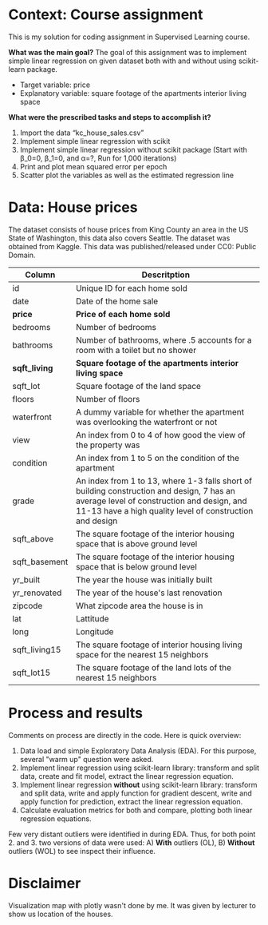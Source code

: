 # Context: Course assignment
This is my solution for coding assignment in Supervised Learning course.

**What was the main goal?**
The goal of this assignment was to implement simple linear regression on given dataset both with and without using scikit-learn package.
- Target variable: price
- Explanatory variable: square footage of the apartments interior living space

**What were the prescribed tasks and steps to accomplish it?**
1. Import the data “kc_house_sales.csv”
2. Implement simple linear regression with scikit
3. Implement simple linear regression without scikit package (Start with β_0=0, β_1=0, and α=?, Run for 1,000 iterations)
4. Print and plot mean squared error per epoch
5. Scatter plot the variables as well as the estimated regression line

# Data: House prices
The dataset consists of house prices from King County an area in the US State of Washington, this data also covers Seattle. The dataset was obtained from Kaggle. This data was published/released under CC0: Public Domain.

| Column | Descritption |
| --- | --- |
| id | Unique ID for each home sold |
| date | Date of the home sale |
| **price** | **Price of each home sold** |
| bedrooms | Number of bedrooms |
| bathrooms | Number of bathrooms, where .5 accounts for a room with a toilet but no shower |
| **sqft_living** | **Square footage of the apartments interior living space** |
| sqft_lot | Square footage of the land space |
| floors | Number of floors |
| waterfront | A dummy variable for whether the apartment was overlooking the waterfront or not |
| view | An index from 0 to 4 of how good the view of the property was |
| condition | An index from 1 to 5 on the condition of the apartment |
| grade | An index from 1 to 13, where 1-3 falls short of building construction and design, 7 has an average level of construction and design, and 11-13 have a high quality level of construction and design |
| sqft_above | The square footage of the interior housing space that is above ground level |
| sqft_basement | The square footage of the interior housing space that is below ground level |
| yr_built | The year the house was initially built |
| yr_renovated | The year of the house's last renovation |
| zipcode | What zipcode area the house is in |
| lat | Lattitude |
| long | Longitude |
| sqft_living15 | The square footage of interior housing living space for the nearest 15 neighbors |
| sqft_lot15 | The square footage of the land lots of the nearest 15 neighbors  |

# Process and results
Comments on process are directly in the code. Here is quick overview:
1. Data load and simple Exploratory Data Analysis (EDA). For this purpose, several "warm up" question were asked.
2. Implement linear regression using scikit-learn library: transform and split data, create and fit model, extract the linear regression equation.
3. Implement linear regression **without** using scikit-learn library: transform and split data, write and apply function for gradient descent, write and apply function for prediction, extract the linear regression equation.
4. Calculate evaluation metrics for both and compare, plotting both linear regression equations.

Few very distant outliers were identified in during EDA. Thus, for both point 2. and 3. two versions of data were used: A) **With** outliers (OL), B) **Without** outliers (WOL) to see inspect their influence.

# Disclaimer
Visualization map with plotly wasn't done by me. It was given by lecturer to show us location of the houses.
